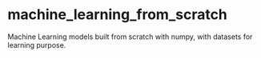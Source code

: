 # machine_learning_from_scratch
Machine Learning models built from scratch with numpy, with datasets for learning purpose.
